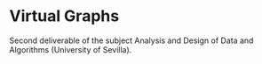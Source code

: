 # Virtual Graphs
Second deliverable of the subject Analysis and Design of Data and Algorithms (University of Sevilla).
